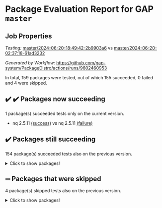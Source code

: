 # Package Evaluation Report for GAP `master`

## Job Properties

*Testing:* [master/2024-06-20-18:49:42-2b9903a6](https://github.com/gap-system/PackageDistro/blob/data/reports/master/2024-06-20-18:49:42-2b9903a6) vs [master/2024-06-20-02:37:18-61ad3232](https://github.com/gap-system/PackageDistro/blob/data/reports/master/2024-06-20-02:37:18-61ad3232)

*Generated by Workflow:* https://github.com/gap-system/PackageDistro/actions/runs/9602460953

In total, 159 packages were tested, out of which 155 succeeded, 0 failed and 4 were skipped.

## :heavy_check_mark: :heavy_check_mark: Packages now succeeding

1 package(s) succeeded tests only on the current version.
- nq 2.5.11 [(success)](https://github.com/gap-system/PackageDistro/actions/runs/9602460953/job/26483855408) vs nq 2.5.11 [(failure)](https://github.com/gap-system/PackageDistro/actions/runs/9590560809/job/26446303281)

## :heavy_check_mark: Packages still succeeding

154 package(s) succeeded tests also on the previous version.
<details><summary>Click to show packages!</summary>

- 4ti2interface 2023.02-04 [(success)](https://github.com/gap-system/PackageDistro/actions/runs/9602460953/job/26483820414)
- ace 5.6.2 [(success)](https://github.com/gap-system/PackageDistro/actions/runs/9602460953/job/26483820716)
- aclib 1.3.2 [(success)](https://github.com/gap-system/PackageDistro/actions/runs/9602460953/job/26483820928)
- agt 0.3.1 [(success)](https://github.com/gap-system/PackageDistro/actions/runs/9602460953/job/26483821134)
- alnuth 3.2.1 [(success)](https://github.com/gap-system/PackageDistro/actions/runs/9602460953/job/26483821356)
- anupq 3.3.0 [(success)](https://github.com/gap-system/PackageDistro/actions/runs/9602460953/job/26483821634)
- atlasrep 2.1.8 [(success)](https://github.com/gap-system/PackageDistro/actions/runs/9602460953/job/26483821902)
- autodoc 2023.06.19 [(success)](https://github.com/gap-system/PackageDistro/actions/runs/9602460953/job/26483822273)
- automata 1.15 [(success)](https://github.com/gap-system/PackageDistro/actions/runs/9602460953/job/26483826711)
- automgrp 1.3.2 [(success)](https://github.com/gap-system/PackageDistro/actions/runs/9602460953/job/26483827509)
- autpgrp 1.11 [(success)](https://github.com/gap-system/PackageDistro/actions/runs/9602460953/job/26483827982)
- cap 2024.06-02 [(success)](https://github.com/gap-system/PackageDistro/actions/runs/9602460953/job/26483830421)
- caratinterface 2.3.6 [(success)](https://github.com/gap-system/PackageDistro/actions/runs/9602460953/job/26483831539)
- cddinterface 2022.11.01 [(success)](https://github.com/gap-system/PackageDistro/actions/runs/9602460953/job/26483831764)
- circle 1.6.6 [(success)](https://github.com/gap-system/PackageDistro/actions/runs/9602460953/job/26483832045)
- classicpres 1.22 [(success)](https://github.com/gap-system/PackageDistro/actions/runs/9602460953/job/26483832323)
- cohomolo 1.6.11 [(success)](https://github.com/gap-system/PackageDistro/actions/runs/9602460953/job/26483832608)
- congruence 1.2.6 [(success)](https://github.com/gap-system/PackageDistro/actions/runs/9602460953/job/26483832897)
- corelg 1.56 [(success)](https://github.com/gap-system/PackageDistro/actions/runs/9602460953/job/26483833152)
- crime 1.6 [(success)](https://github.com/gap-system/PackageDistro/actions/runs/9602460953/job/26483833399)
- crisp 1.4.6 [(success)](https://github.com/gap-system/PackageDistro/actions/runs/9602460953/job/26483833659)
- crypting 0.10.4 [(success)](https://github.com/gap-system/PackageDistro/actions/runs/9602460953/job/26483833959)
- cryst 4.1.27 [(success)](https://github.com/gap-system/PackageDistro/actions/runs/9602460953/job/26483834255)
- crystcat 1.1.10 [(success)](https://github.com/gap-system/PackageDistro/actions/runs/9602460953/job/26483834523)
- ctbllib 1.3.9 [(success)](https://github.com/gap-system/PackageDistro/actions/runs/9602460953/job/26483834760)
- cubefree 1.19 [(success)](https://github.com/gap-system/PackageDistro/actions/runs/9602460953/job/26483835031)
- curlinterface 2.3.2 [(success)](https://github.com/gap-system/PackageDistro/actions/runs/9602460953/job/26483835322)
- cvec 2.8.1 [(success)](https://github.com/gap-system/PackageDistro/actions/runs/9602460953/job/26483835573)
- datastructures 0.3.0 [(success)](https://github.com/gap-system/PackageDistro/actions/runs/9602460953/job/26483835794)
- deepthought 1.0.6 [(success)](https://github.com/gap-system/PackageDistro/actions/runs/9602460953/job/26483836023)
- design 1.8 [(success)](https://github.com/gap-system/PackageDistro/actions/runs/9602460953/job/26483836252)
- difsets 2.3.1 [(success)](https://github.com/gap-system/PackageDistro/actions/runs/9602460953/job/26483836488)
- digraphs 1.7.1 [(success)](https://github.com/gap-system/PackageDistro/actions/runs/9602460953/job/26483836736)
- edim 1.3.8 [(success)](https://github.com/gap-system/PackageDistro/actions/runs/9602460953/job/26483836936)
- example 4.3.4 [(success)](https://github.com/gap-system/PackageDistro/actions/runs/9602460953/job/26483837194)
- examplesforhomalg 2023.10-01 [(success)](https://github.com/gap-system/PackageDistro/actions/runs/9602460953/job/26483837423)
- factint 1.6.3 [(success)](https://github.com/gap-system/PackageDistro/actions/runs/9602460953/job/26483837670)
- ferret 1.0.11 [(success)](https://github.com/gap-system/PackageDistro/actions/runs/9602460953/job/26483837894)
- fga 1.5.0 [(success)](https://github.com/gap-system/PackageDistro/actions/runs/9602460953/job/26483838121)
- fining 1.5.6 [(success)](https://github.com/gap-system/PackageDistro/actions/runs/9602460953/job/26483838331)
- float 1.0.4 [(success)](https://github.com/gap-system/PackageDistro/actions/runs/9602460953/job/26483838584)
- format 1.4.4 [(success)](https://github.com/gap-system/PackageDistro/actions/runs/9602460953/job/26483838837)
- forms 1.2.11 [(success)](https://github.com/gap-system/PackageDistro/actions/runs/9602460953/job/26483839111)
- fplsa 1.2.6 [(success)](https://github.com/gap-system/PackageDistro/actions/runs/9602460953/job/26483839397)
- fr 2.4.13 [(success)](https://github.com/gap-system/PackageDistro/actions/runs/9602460953/job/26483839683)
- francy 2.0.3 [(success)](https://github.com/gap-system/PackageDistro/actions/runs/9602460953/job/26483839952)
- fwtree 1.3 [(success)](https://github.com/gap-system/PackageDistro/actions/runs/9602460953/job/26483840278)
- gapdoc 1.6.7 [(success)](https://github.com/gap-system/PackageDistro/actions/runs/9602460953/job/26483840588)
- gauss 2023.02-04 [(success)](https://github.com/gap-system/PackageDistro/actions/runs/9602460953/job/26483840854)
- gaussforhomalg 2023.11-01 [(success)](https://github.com/gap-system/PackageDistro/actions/runs/9602460953/job/26483841172)
- gbnp 1.0.5 [(success)](https://github.com/gap-system/PackageDistro/actions/runs/9602460953/job/26483841421)
- generalizedmorphismsforcap 2024.04-01 [(success)](https://github.com/gap-system/PackageDistro/actions/runs/9602460953/job/26483841708)
- genss 1.6.8 [(success)](https://github.com/gap-system/PackageDistro/actions/runs/9602460953/job/26483841985)
- gradedmodules 2024.01-01 [(success)](https://github.com/gap-system/PackageDistro/actions/runs/9602460953/job/26483842226)
- gradedringforhomalg 2023.08-01 [(success)](https://github.com/gap-system/PackageDistro/actions/runs/9602460953/job/26483842495)
- grape 4.9.0 [(success)](https://github.com/gap-system/PackageDistro/actions/runs/9602460953/job/26483842748)
- groupoids 1.74 [(success)](https://github.com/gap-system/PackageDistro/actions/runs/9602460953/job/26483842986)
- grpconst 2.6.5 [(success)](https://github.com/gap-system/PackageDistro/actions/runs/9602460953/job/26483843229)
- guarana 0.96.3 [(success)](https://github.com/gap-system/PackageDistro/actions/runs/9602460953/job/26483843483)
- guava 3.19 [(success)](https://github.com/gap-system/PackageDistro/actions/runs/9602460953/job/26483843730)
- hap 1.62 [(success)](https://github.com/gap-system/PackageDistro/actions/runs/9602460953/job/26483843958)
- hapcryst 0.1.15 [(success)](https://github.com/gap-system/PackageDistro/actions/runs/9602460953/job/26483844212)
- hecke 1.5.3 [(success)](https://github.com/gap-system/PackageDistro/actions/runs/9602460953/job/26483844474)
- help 4.0 [(success)](https://github.com/gap-system/PackageDistro/actions/runs/9602460953/job/26483844731)
- homalg 2024.01-01 [(success)](https://github.com/gap-system/PackageDistro/actions/runs/9602460953/job/26483844970)
- homalgtocas 2023.11-01 [(success)](https://github.com/gap-system/PackageDistro/actions/runs/9602460953/job/26483845239)
- idrel 2.47 [(success)](https://github.com/gap-system/PackageDistro/actions/runs/9602460953/job/26483845503)
- images 1.3.2 [(success)](https://github.com/gap-system/PackageDistro/actions/runs/9602460953/job/26483845759)
- intpic 0.3.0 [(success)](https://github.com/gap-system/PackageDistro/actions/runs/9602460953/job/26483846030)
- io 4.8.2 [(success)](https://github.com/gap-system/PackageDistro/actions/runs/9602460953/job/26483846348)
- io_forhomalg 2023.02-04 [(success)](https://github.com/gap-system/PackageDistro/actions/runs/9602460953/job/26483846591)
- irredsol 1.4.4 [(success)](https://github.com/gap-system/PackageDistro/actions/runs/9602460953/job/26483846836)
- json 2.2.1 [(success)](https://github.com/gap-system/PackageDistro/actions/runs/9602460953/job/26483847073)
- jupyterkernel 1.5.0 [(success)](https://github.com/gap-system/PackageDistro/actions/runs/9602460953/job/26483847384)
- jupyterviz 1.5.6 [(success)](https://github.com/gap-system/PackageDistro/actions/runs/9602460953/job/26483847710)
- kan 1.37 [(success)](https://github.com/gap-system/PackageDistro/actions/runs/9602460953/job/26483847986)
- kbmag 1.5.11 [(success)](https://github.com/gap-system/PackageDistro/actions/runs/9602460953/job/26483848288)
- laguna 3.9.6 [(success)](https://github.com/gap-system/PackageDistro/actions/runs/9602460953/job/26483848601)
- liealgdb 2.2.1 [(success)](https://github.com/gap-system/PackageDistro/actions/runs/9602460953/job/26483848940)
- liepring 2.9.1 [(success)](https://github.com/gap-system/PackageDistro/actions/runs/9602460953/job/26483849228)
- liering 2.4.2 [(success)](https://github.com/gap-system/PackageDistro/actions/runs/9602460953/job/26483849513)
- linearalgebraforcap 2024.06-01 [(success)](https://github.com/gap-system/PackageDistro/actions/runs/9602460953/job/26483849829)
- lins 0.9 [(success)](https://github.com/gap-system/PackageDistro/actions/runs/9602460953/job/26483850154)
- localizeringforhomalg 2023.10-01 [(success)](https://github.com/gap-system/PackageDistro/actions/runs/9602460953/job/26483850451)
- loops 3.4.3 [(success)](https://github.com/gap-system/PackageDistro/actions/runs/9602460953/job/26483850760)
- lpres 1.0.3 [(success)](https://github.com/gap-system/PackageDistro/actions/runs/9602460953/job/26483851099)
- majoranaalgebras 1.5.1 [(success)](https://github.com/gap-system/PackageDistro/actions/runs/9602460953/job/26483851453)
- mapclass 1.4.6 [(success)](https://github.com/gap-system/PackageDistro/actions/runs/9602460953/job/26483851821)
- matgrp 0.70 [(success)](https://github.com/gap-system/PackageDistro/actions/runs/9602460953/job/26483852127)
- matricesforhomalg 2024.02-01 [(success)](https://github.com/gap-system/PackageDistro/actions/runs/9602460953/job/26483852441)
- modisom 2.5.4 [(success)](https://github.com/gap-system/PackageDistro/actions/runs/9602460953/job/26483852751)
- modulepresentationsforcap 2024.04-01 [(success)](https://github.com/gap-system/PackageDistro/actions/runs/9602460953/job/26483853113)
- modules 2024.01-01 [(success)](https://github.com/gap-system/PackageDistro/actions/runs/9602460953/job/26483853445)
- monoidalcategories 2024.06-01 [(success)](https://github.com/gap-system/PackageDistro/actions/runs/9602460953/job/26483853701)
- nconvex 2022.09-01 [(success)](https://github.com/gap-system/PackageDistro/actions/runs/9602460953/job/26483854069)
- nilmat 1.4.2 [(success)](https://github.com/gap-system/PackageDistro/actions/runs/9602460953/job/26483854416)
- nock 1.5 [(success)](https://github.com/gap-system/PackageDistro/actions/runs/9602460953/job/26483854792)
- normalizinterface 1.3.6 [(success)](https://github.com/gap-system/PackageDistro/actions/runs/9602460953/job/26483855116)
- numericalsgps 1.3.1 [(success)](https://github.com/gap-system/PackageDistro/actions/runs/9602460953/job/26483855716)
- openmath 11.5.3 [(success)](https://github.com/gap-system/PackageDistro/actions/runs/9602460953/job/26483856051)
- orb 4.9.0 [(success)](https://github.com/gap-system/PackageDistro/actions/runs/9602460953/job/26483856355)
- packagemanager 1.4.3 [(success)](https://github.com/gap-system/PackageDistro/actions/runs/9602460953/job/26483856671)
- patternclass 2.4.3 [(success)](https://github.com/gap-system/PackageDistro/actions/runs/9602460953/job/26483857017)
- permut 2.0.5 [(success)](https://github.com/gap-system/PackageDistro/actions/runs/9602460953/job/26483857323)
- polenta 1.3.10 [(success)](https://github.com/gap-system/PackageDistro/actions/runs/9602460953/job/26483857579)
- polymaking 0.8.7 [(success)](https://github.com/gap-system/PackageDistro/actions/runs/9602460953/job/26483857837)
- primgrp 3.4.4 [(success)](https://github.com/gap-system/PackageDistro/actions/runs/9602460953/job/26483858070)
- profiling 2.5.4 [(success)](https://github.com/gap-system/PackageDistro/actions/runs/9602460953/job/26483858329)
- qdistrnd 0.9.4 [(success)](https://github.com/gap-system/PackageDistro/actions/runs/9602460953/job/26483858581)
- qpa 1.35 [(success)](https://github.com/gap-system/PackageDistro/actions/runs/9602460953/job/26483858849)
- quagroup 1.8.4 [(success)](https://github.com/gap-system/PackageDistro/actions/runs/9602460953/job/26483859080)
- radiroot 2.9 [(success)](https://github.com/gap-system/PackageDistro/actions/runs/9602460953/job/26483859316)
- rcwa 4.7.1 [(success)](https://github.com/gap-system/PackageDistro/actions/runs/9602460953/job/26483859554)
- rds 1.8 [(success)](https://github.com/gap-system/PackageDistro/actions/runs/9602460953/job/26483859807)
- recog 1.4.2 [(success)](https://github.com/gap-system/PackageDistro/actions/runs/9602460953/job/26483860044)
- repndecomp 1.3.0 [(success)](https://github.com/gap-system/PackageDistro/actions/runs/9602460953/job/26483860285)
- repsn 3.1.2 [(success)](https://github.com/gap-system/PackageDistro/actions/runs/9602460953/job/26483860518)
- resclasses 4.7.3 [(success)](https://github.com/gap-system/PackageDistro/actions/runs/9602460953/job/26483860821)
- ringsforhomalg 2024.06-01 [(success)](https://github.com/gap-system/PackageDistro/actions/runs/9602460953/job/26483861053)
- sco 2023.08-01 [(success)](https://github.com/gap-system/PackageDistro/actions/runs/9602460953/job/26483861350)
- scscp 2.4.2 [(success)](https://github.com/gap-system/PackageDistro/actions/runs/9602460953/job/26483861615)
- semigroups 5.3.7 [(success)](https://github.com/gap-system/PackageDistro/actions/runs/9602460953/job/26483861860)
- sglppow 2.4 [(success)](https://github.com/gap-system/PackageDistro/actions/runs/9602460953/job/26483862130)
- sgpviz 0.999.5 [(success)](https://github.com/gap-system/PackageDistro/actions/runs/9602460953/job/26483862354)
- simpcomp 2.1.14 [(success)](https://github.com/gap-system/PackageDistro/actions/runs/9602460953/job/26483862590)
- singular 2024.06.03 [(success)](https://github.com/gap-system/PackageDistro/actions/runs/9602460953/job/26483862818)
- sl2reps 1.1 [(success)](https://github.com/gap-system/PackageDistro/actions/runs/9602460953/job/26483863102)
- sla 1.5.3 [(success)](https://github.com/gap-system/PackageDistro/actions/runs/9602460953/job/26483863300)
- smallgrp 1.5.3 [(success)](https://github.com/gap-system/PackageDistro/actions/runs/9602460953/job/26483863535)
- smallsemi 0.7.0 [(success)](https://github.com/gap-system/PackageDistro/actions/runs/9602460953/job/26483863782)
- sonata 2.9.6 [(success)](https://github.com/gap-system/PackageDistro/actions/runs/9602460953/job/26483864006)
- sophus 1.27 [(success)](https://github.com/gap-system/PackageDistro/actions/runs/9602460953/job/26483864224)
- sotgrps 1.2 [(success)](https://github.com/gap-system/PackageDistro/actions/runs/9602460953/job/26483864478)
- spinsym 1.5.2 [(success)](https://github.com/gap-system/PackageDistro/actions/runs/9602460953/job/26483864699)
- standardff 1.0 [(success)](https://github.com/gap-system/PackageDistro/actions/runs/9602460953/job/26483864919)
- symbcompcc 1.3.2 [(success)](https://github.com/gap-system/PackageDistro/actions/runs/9602460953/job/26483865168)
- thelma 1.3 [(success)](https://github.com/gap-system/PackageDistro/actions/runs/9602460953/job/26483865406)
- tomlib 1.2.11 [(success)](https://github.com/gap-system/PackageDistro/actions/runs/9602460953/job/26483865641)
- toolsforhomalg 2023.11-01 [(success)](https://github.com/gap-system/PackageDistro/actions/runs/9602460953/job/26483865937)
- toric 1.9.5 [(success)](https://github.com/gap-system/PackageDistro/actions/runs/9602460953/job/26483866286)
- toricvarieties 2022.07.13 [(success)](https://github.com/gap-system/PackageDistro/actions/runs/9602460953/job/26483866534)
- transgrp 3.6.5 [(success)](https://github.com/gap-system/PackageDistro/actions/runs/9602460953/job/26483866815)
- typeset 1.2.2 [(success)](https://github.com/gap-system/PackageDistro/actions/runs/9602460953/job/26483867082)
- ugaly 4.1.3 [(success)](https://github.com/gap-system/PackageDistro/actions/runs/9602460953/job/26483867352)
- unipot 1.5 [(success)](https://github.com/gap-system/PackageDistro/actions/runs/9602460953/job/26483867578)
- unitlib 4.2.0 [(success)](https://github.com/gap-system/PackageDistro/actions/runs/9602460953/job/26483867873)
- utils 0.85 [(success)](https://github.com/gap-system/PackageDistro/actions/runs/9602460953/job/26483868185)
- uuid 0.7 [(success)](https://github.com/gap-system/PackageDistro/actions/runs/9602460953/job/26483868509)
- walrus 0.9991 [(success)](https://github.com/gap-system/PackageDistro/actions/runs/9602460953/job/26483869134)
- wedderga 4.10.5 [(success)](https://github.com/gap-system/PackageDistro/actions/runs/9602460953/job/26483869822)
- xmod 2.92 [(success)](https://github.com/gap-system/PackageDistro/actions/runs/9602460953/job/26483870113)
- xmodalg 1.23 [(success)](https://github.com/gap-system/PackageDistro/actions/runs/9602460953/job/26483870400)
- yangbaxter 0.10.3 [(success)](https://github.com/gap-system/PackageDistro/actions/runs/9602460953/job/26483870660)
- zeromqinterface 0.14 [(success)](https://github.com/gap-system/PackageDistro/actions/runs/9602460953/job/26483870932)
</details>

## :heavy_minus_sign: Packages that were skipped

4 package(s) skipped tests also on the previous version.
<details><summary>Click to show packages!</summary>

- browse 1.8.21 [(skipped)](https://github.com/gap-system/PackageDistro/actions/runs/9602460953/job/26483354666)
- itc 1.5.1 [(skipped)](https://github.com/gap-system/PackageDistro/actions/runs/9602460953/job/26483354666)
- polycyclic 2.16 [(skipped)](https://github.com/gap-system/PackageDistro/actions/runs/9602460953/job/26483354666)
- xgap 4.32 [(skipped)](https://github.com/gap-system/PackageDistro/actions/runs/9602460953/job/26483354666)
</details>

